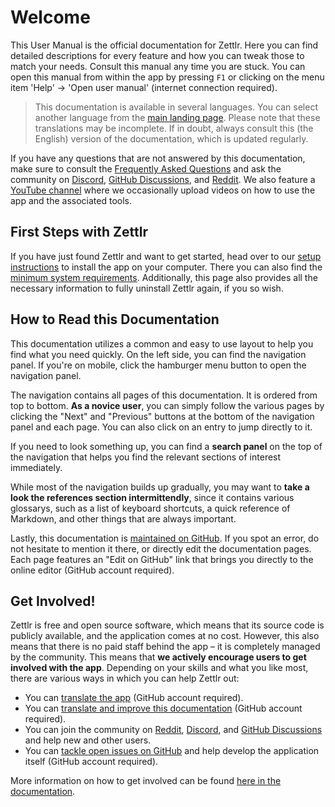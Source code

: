 # Welcome

This User Manual is the official documentation for Zettlr. Here you can find detailed descriptions for every feature and how you can tweak those to match your needs. Consult this manual any time you are stuck. You can open this manual from within the app by pressing `F1` or clicking on the menu item 'Help' &rarr; 'Open user manual' (internet connection required).

> This documentation is available in several languages. You can select another language from the [main landing page](https://docs.zettlr.com/). Please note that these translations may be incomplete. If in doubt, always consult this (the English) version of the documentation, which is updated regularly.

If you have any questions that are not answered by this documentation, make sure to consult the [Frequently Asked Questions](reference/faq.md) and ask the community on [Discord](https://discord.gg/PcfS3DM9Xj), [GitHub Discussions](https://github.com/Zettlr/Zettlr/discussions), and [Reddit](https://www.reddit.com/r/Zettlr/). We also feature a [YouTube channel](https://www.youtube.com/c/Zettlr/) where we occasionally upload videos on how to use the app and the associated tools.

## First Steps with Zettlr

If you have just found Zettlr and want to get started, head over to our [setup instructions](getting-started/setup.md) to install the app on your computer. There you can also find the [minimum system requirements](getting-started/setup.md#minimum-system-requirements). Additionally, this page also provides all the necessary information to fully uninstall Zettlr again, if you so wish.

## How to Read this Documentation

This documentation utilizes a common and easy to use layout to help you find what you need quickly. On the left side, you can find the navigation panel. If you're on mobile, click the hamburger menu button to open the navigation panel.

The navigation contains all pages of this documentation. It is ordered from top to bottom. **As a novice user**, you can simply follow the various pages by clicking the "Next" and "Previous" buttons at the bottom of the navigation panel and each page. You can also click on an entry to jump directly to it.

If you need to look something up, you can find a **search panel** on the top of the navigation that helps you find the relevant sections of interest immediately.

While most of the navigation builds up gradually, you may want to **take a look the references section intermittendly**, since it contains various glossarys, such as a list of keyboard shortcuts, a quick reference of Markdown, and other things that are always important.

Lastly, this documentation is [maintained on GitHub](https://github.com/Zettlr/zettlr-docs). If you spot an error, do not hesitate to mention it there, or directly edit the documentation pages. Each page features an "Edit on GitHub" link that brings you directly to the online editor (GitHub account required).

## Get Involved!

Zettlr is free and open source software, which means that its source code is publicly available, and the application comes at no cost. However, this also means that there is no paid staff behind the app – it is completely managed by the community. This means that **we actively encourage users to get involved with the app**. Depending on your skills and what you like most, there are various ways in which you can help Zettlr out:

- You can [translate the app](https://github.com/Zettlr/Zettlr/blob/develop/CONTRIBUTING.md#translation) (GitHub account required).
- You can [translate and improve this documentation](https://github.com/Zettlr/zettlr-docs/) (GitHub account required).
- You can join the community on [Reddit](https://www.reddit.com/r/Zettlr/), [Discord](https://discord.gg/PcfS3DM9Xj), and [GitHub Discussions](https://github.com/Zettlr/Zettlr/discussions) and help new and other users.
- You can [tackle open issues on GitHub](https://github.com/Zettlr/Zettlr/issues) and help develop the application itself (GitHub account required).

More information on how to get involved can be found [here in the documentation](getting-started/get-involved.md).
